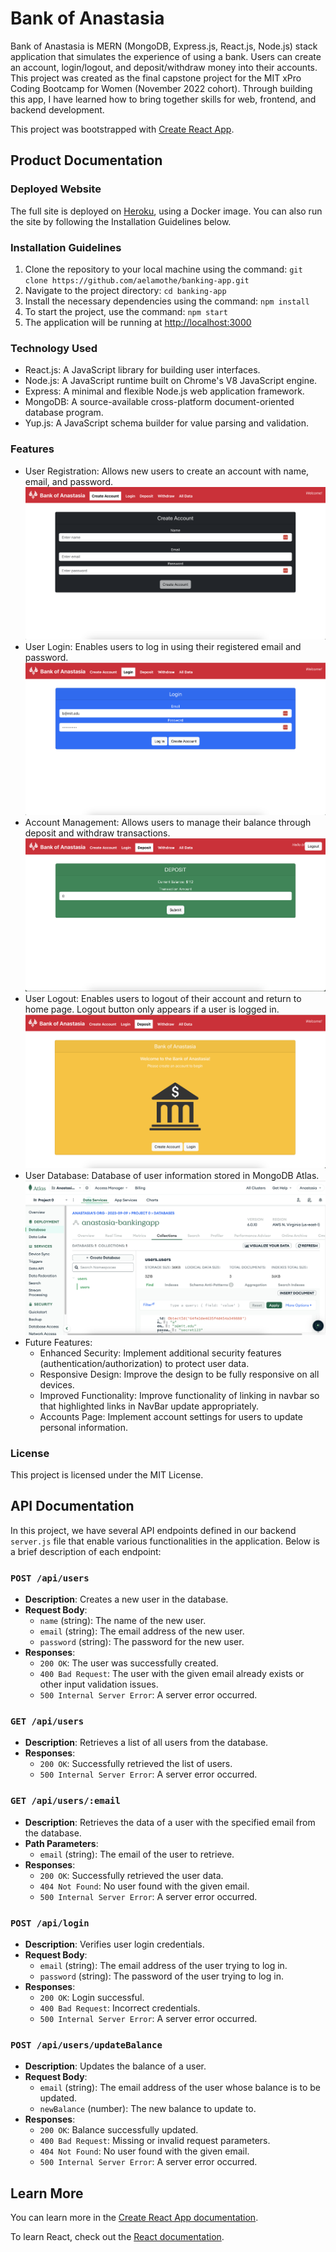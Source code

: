 # Bank of Anastasia

Bank of Anastasia is MERN (MongoDB, Express.js, React.js, Node.js) stack application that simulates the experience of using a bank. Users can create an account, login/logout, and deposit/withdraw money into their accounts. This project was created as the final capstone project for the MIT xPro Coding Bootcamp for Women (November 2022 cohort). Through building this app, I have learned how to bring together skills for web, frontend, and backend development.

This project was bootstrapped with [Create React App](https://github.com/facebook/create-react-app).

## Product Documentation

### Deployed Website

The full site is deployed on [Heroku](https://anastasia-lamothefullbankapp-e1b31bc0a03a.herokuapp.com/#/), using a Docker image. You can also run the site by following the Installation Guidelines below.

### Installation Guidelines

1. Clone the repository to your local machine using the command: `git clone https://github.com/aelamothe/banking-app.git`
2. Navigate to the project directory: `cd banking-app`
3. Install the necessary dependencies using the command: `npm install`
4. To start the project, use the command: `npm start`
5. The application will be running at [http://localhost:3000](http://localhost:3000)

### Technology Used

- React.js: A JavaScript library for building user interfaces.
- Node.js: A JavaScript runtime built on Chrome's V8 JavaScript engine.
- Express: A minimal and flexible Node.js web application framework.
- MongoDB: A source-available cross-platform document-oriented database program.
- Yup.js: A JavaScript schema builder for value parsing and validation.

### Features

- User Registration: Allows new users to create an account with name, email, and password.
  ![Create Account Page](./screenshots/createaccount.png)
- User Login: Enables users to log in using their registered email and password.
  ![Login Functionality](./screenshots/login.png)
- Account Management: Allows users to manage their balance through deposit and withdraw transactions.
  ![Transaction Functionality](./screenshots/transaction.png)
- User Logout: Enables users to logout of their account and return to home page. Logout button only appears if a user is logged in.
  ![Logout Functionality](./screenshots/logout.png)
- User Database: Database of user information stored in MongoDB Atlas.
  ![Database](./screenshots/db1.png)
- Future Features:
  - Enhanced Security: Implement additional security features (authentication/authorization) to protect user data.
  - Responsive Design: Improve the design to be fully responsive on all devices.
  - Improved Functionality: Improve functionality of linking in navbar so that highlighted links in NavBar update appropriately.
  - Accounts Page: Implement account settings for users to update personal information.

### License

This project is licensed under the MIT License.

## API Documentation

In this project, we have several API endpoints defined in our backend `server.js` file that enable various functionalities in the application. Below is a brief description of each endpoint:

### `POST /api/users`

- **Description**: Creates a new user in the database.
- **Request Body**:
  - `name` (string): The name of the new user.
  - `email` (string): The email address of the new user.
  - `password` (string): The password for the new user.
- **Responses**:
  - `200 OK`: The user was successfully created.
  - `400 Bad Request`: The user with the given email already exists or other input validation issues.
  - `500 Internal Server Error`: A server error occurred.

### `GET /api/users`

- **Description**: Retrieves a list of all users from the database.
- **Responses**:
  - `200 OK`: Successfully retrieved the list of users.
  - `500 Internal Server Error`: A server error occurred.

### `GET /api/users/:email`

- **Description**: Retrieves the data of a user with the specified email from the database.
- **Path Parameters**:
  - `email` (string): The email of the user to retrieve.
- **Responses**:
  - `200 OK`: Successfully retrieved the user data.
  - `404 Not Found`: No user found with the given email.
  - `500 Internal Server Error`: A server error occurred.

### `POST /api/login`

- **Description**: Verifies user login credentials.
- **Request Body**:
  - `email` (string): The email address of the user trying to log in.
  - `password` (string): The password of the user trying to log in.
- **Responses**:
  - `200 OK`: Login successful.
  - `400 Bad Request`: Incorrect credentials.
  - `500 Internal Server Error`: A server error occurred.

### `POST /api/users/updateBalance`

- **Description**: Updates the balance of a user.
- **Request Body**:
  - `email` (string): The email address of the user whose balance is to be updated.
  - `newBalance` (number): The new balance to update to.
- **Responses**:
  - `200 OK`: Balance successfully updated.
  - `400 Bad Request`: Missing or invalid request parameters.
  - `404 Not Found`: No user found with the given email.
  - `500 Internal Server Error`: A server error occurred.

## Learn More

You can learn more in the [Create React App documentation](https://facebook.github.io/create-react-app/docs/getting-started).

To learn React, check out the [React documentation](https://reactjs.org/).
